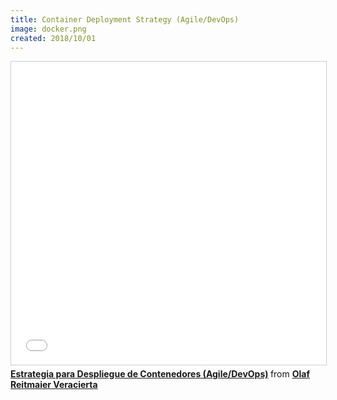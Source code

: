 ```yaml
---
title: Container Deployment Strategy (Agile/DevOps)
image: docker.png
created: 2018/10/01
---
```


<div class="text-center">
<iframe src="//www.slideshare.net/slideshow/embed_code/key/vWRGPbGRl4mDXv" width="595" height="485" frameborder="0" marginwidth="0" marginheight="0" scrolling="no" style="border:1px solid #CCC; border-width:1px; margin-bottom:5px; max-width: 100%;" allowfullscreen> </iframe> <div style="margin-bottom:5px"> <strong> <a href="//www.slideshare.net/olafrv/estrategia-para-despliegue-de-contenedores-agiledevops" title="Estrategia para Despliegue de Contenedores (Agile/DevOps)" target="_blank">Estrategia para Despliegue de Contenedores (Agile/DevOps)</a> </strong> from <strong><a href="https://www.slideshare.net/olafrv" target="_blank">Olaf Reitmaier Veracierta</a></strong> </div>
</div>
